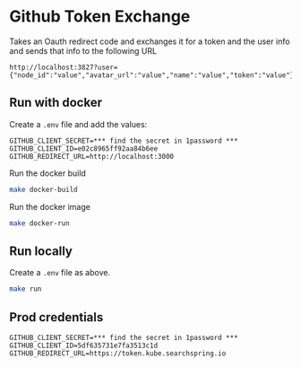 # Github Token Exchange

Takes an Oauth redirect code and exchanges it for a token and the user info and sends that info to the following URL

```
http://localhost:3827?user={"node_id":"value","avatar_url":"value","name":"value","token":"value"}
```

## Run with docker

Create a `.env` file and add the values: 
```
GITHUB_CLIENT_SECRET=*** find the secret in 1password ***
GITHUB_CLIENT_ID=e02c8965ff92aa84b6ee
GITHUB_REDIRECT_URL=http://localhost:3000
```

Run the docker build

```bash
make docker-build
```

Run the docker image

```bash
make docker-run
```

## Run locally


Create a `.env` file as above.

```bash
make run
```


## Prod credentials

```
GITHUB_CLIENT_SECRET=*** find the secret in 1password ***
GITHUB_CLIENT_ID=5df635731e7fa3513c1d
GITHUB_REDIRECT_URL=https://token.kube.searchspring.io
```
